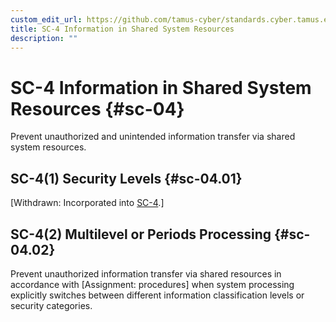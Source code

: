 ```yaml
---
custom_edit_url: https://github.com/tamus-cyber/standards.cyber.tamus.edu/tree/main/content/tamus.edu/TAMUS_profile.xml
title: SC-4 Information in Shared System Resources
description: ""
---
```


# SC-4 Information in Shared System Resources {#sc-04}

Prevent unauthorized and unintended information transfer via shared system resources.

## SC-4(1) Security Levels {#sc-04.01}

[Withdrawn: Incorporated into [SC-4](../sc/sc-04#sc-04).]

## SC-4(2) Multilevel or Periods Processing {#sc-04.02}

Prevent unauthorized information transfer via shared resources in accordance with [Assignment: procedures] when system processing explicitly switches between different information classification levels or security categories.

